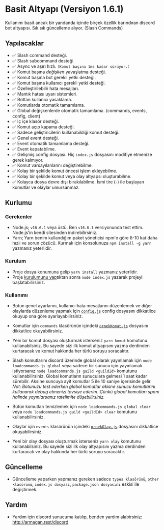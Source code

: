 # Basit Altyapı (Versiyon 1.6.1)

Kullanımı basit ancak bir yandanda içinde birçek özellik barındıran discord bot altyapısı. Sık sık güncelleme alıyor. (Slash Commands)

## Yapılacaklar

- ✅ Slash command desteği.
- ✅ Slash subcommand desteği.
- ✅ Async ve aşırı hızlı. `(Komut başına 1ms kadar sürüyor.)`
- ✅ Komut başına _değişken_ yavaşlatma desteği.
- ✅ Komut başına bot gerekli yetki desteği.
- ✅ Komut başına kullanıcı gerekli yetki desteği.
- ✅ Özelleştirilebilir hata mesajları.
- ✅ Mantık hatası uyarı sistemleri.
- ✅ Bottan kullanıcı yasaklama.
- ✅ Komutlarda otomatik tamamlama.
- ✅ Global değişkenlerde otomatik tamamlama. (commands, events, config, client)
- ✅ İç içe klasör desteği.
- ✅ Komut açıp kapama desteği.
- ✅ Sadece geliştiricilerin kullanabildiği komut desteği.
- ✅ Genel event desteği.
- ✅ Event otomatik tamamlama desteği.
- ✅ Event kapatabilme.
- ✅ Gelişmiş config dosyası. Hiç `index.js` dosyasını modifiye etmenize gerek kalmıyor.
- ✅ Komut varsayılanlarını değiştirebilme.
- ✅ Kolay bir şekilde komut öncesi işlem ekleyebilme.
- ✅ Kolay bir şekilde komut veya olay altyapsı oluşturabilme.
- ✅ Kolayca dosya devre dışı bırakılabilme. İsmi tire (-) ile başlayan komutlar ve olaylar umursanmaz.

## Kurlumu

### Gerekenler
- Node.js; `v16.6.1` veya üstü. Ben `v16.6.1` versiyonunda test ettim. Node.js'in kendi sitesinden indirebilirsiniz.
- Yarn; Yarn benim kullandığım paket yöneticisi npm'e göre 8-10 kat daha hızlı ve sorun çözücü. Kurmak için konsolunuza `npm install -g yarn` yazmanız yeterlidir.

### Kurulum
- Proje dosya konumuna gelip `yarn install` yazmanız yeterlidir.
- Proje [kurulumunu yap](#kullanımı)tıktan sonra `node index.js` yazarak projeyi başlatabilirsiniz.

### Kullanımı
- Botun genel ayarlarını, kullanıcı hata mesajlarını düzenlemek ve diğer olaylarda düzenleme yapmak için [`config.js`](./config.js) config dosyasını dikkatlice okuyup ona göre ayarlayabilirsiniz.
- Komutlar için `commands` klasörünün içindeki [`ornekKomut.js`](./commands/-ornekKomut.js) dosyasını dikkatlice okuyabilirsiniz.
- Yeni bir komut dosyası oluşturmak isterseniz `yarn komut` komutunu kullanabilsiniz. Bu sayede sizi ilk komut altyapısını yazma derdinden kurtaracak ve komut hakkında her türlü soruyu soracaktır.

- Slash komutlarını discord üzerinde global olarak yayınlamak için `node loadcommands.js global` veya sadece bir sunucu için yayınlamak istiyorsanız `node loadcommands.js guild <guildId>` komutunu kullanabilirsiniz. Global komutların sunuculara gelmesi 1 saat kadar sürebilir. Aksine suncuya ayit komutlar 5 ile 10 saniye içerisinde gelir. *Not: Botunuzu test ederken global komutlar akisne sunucu komutlarını kullanarak debug etmenizi tavsiye ederim. Çünkü global komutları spam halinde yayınlarsanız ratelimite düşebilirsiniz.*
- Bütün komutları temizlemek için `node loadcommands.js global clear` veya `node loadcommands.js guild <guildId> clear` komutunu kullanabilirsiniz.


- Olaylar için `events` klasörünün içindeki [`ornekOlay.js`](./events/-ornekOlay.js) dosyasını dikkatlice okuyabilirsiniz.
- Yeni bir olay dosyası oluşturmak isterseniz `yarn olay` komutunu kullanabilsiniz. Bu sayede sizi ilk olay altyapısını yazma derdinden kurtaracak ve olay hakkında her türlü soruyu soracaktır.

## Güncelleme

- Güncelleme yaparken yapmanız gereken sadece `types klasörünü`, `other klasörünü`, `index.js dosyası`, `package.json dosyasını` eskisi ile değiştirmek.

## Yardım

- Yardım için discord sunucuma katılıp, benden yardım alabirsiniz: http://armagan.rest/discord
